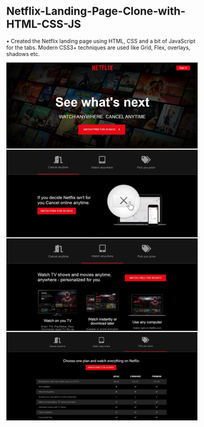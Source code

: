 # Netflix-Landing-Page-Clone-with-HTML-CSS-JS
•	Created the Netflix landing page using HTML, CSS and a bit of JavaScript for the tabs. Modern CSS3+ techniques are used like Grid, Flex, overlays, shadows etc.


![](Output/Capture-1.JPG)
![](Output/Capture2.JPG)
![](Output/Capture-3.JPG)
![](Output/Capture-4.JPG)
